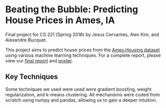 # Beating the Bubble: Predicting House Prices in Ames, IA

Final project for CS 221 (Spring 2018) by Jesus Cervantes, Alex Kim, and Alexandre Bucquet.

This project aims to predict house prices from the [Ames Housing dataset](https://www.kaggle.com/c/house-prices-advanced-regression-techniques) using various machine learning techniques. For a complete report, please view our [final report](reports/final-report.pdf) and [poster](reports/poster.pdf).

## Key Techniques

Some techniques we used were used were gradient boosting, weight regularization, and k-means clustering. All mechanisms were coded from scratch using numpy and pandas, allowing us to gain a deeper intuition.
